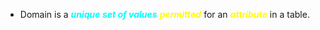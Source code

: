 - Domain is a ***<span style="color:#00ffff">unique set of values</span>*** ***<span style="color:#fffd01">permitted</span>*** for an ***<span style="color:#fffd01">attribute</span>*** in a table.